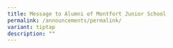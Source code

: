 ```yaml
---
title: Message to Alumni of Montfort Junior School
permalink: /announcements/permalink/
variant: tiptap
description: ""
---
```


